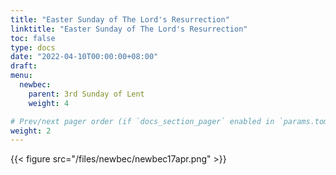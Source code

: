 ```yaml
---
title: "Easter Sunday of The Lord's Resurrection"
linktitle: "Easter Sunday of The Lord's Resurrection"
toc: false
type: docs
date: "2022-04-10T00:00:00+08:00"
draft:
menu:
  newbec:
    parent: 3rd Sunday of Lent
    weight: 4

# Prev/next pager order (if `docs_section_pager` enabled in `params.toml`)
weight: 2
---
```


{{< figure src="/files/newbec/newbec17apr.png" >}}
